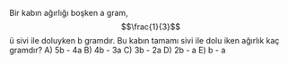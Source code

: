 Bir kabın ağırlığı boşken a gram, $$\frac{1}{3}$$ ü sivi ile doluyken b gramdır. Bu kabın tamamı sivi ile dolu iken ağırlık kaç gramdır?
A) 5b - 4a
B) 4b - 3a
C) 3b - 2a
D) 2b - a
E) b - a
